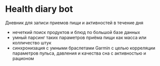 # Health diary bot

Дневник для записи приемов пищи и активностей в течение дня
 - нечеткий поиск продуктов и блюд по большой базе данных
 - умный парсинг таких параметров приёма пищи как масса или колличество штук
 - синхронизация с умными браслетами Garmin с целью корреляции параметров пульса, давления и качества сна с активностью и рационом
